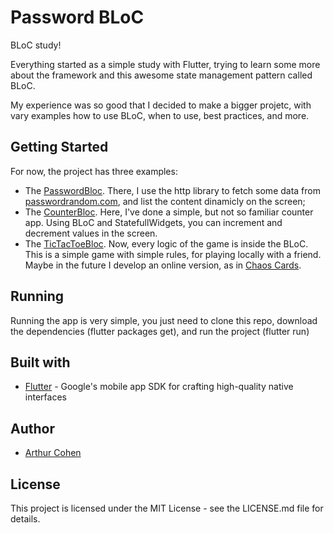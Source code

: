 # Password BLoC

BLoC study!

Everything started as a simple study with Flutter, trying to learn some more about the framework and this awesome state management pattern called BLoC.

My experience was so good that I decided to make a bigger projetc, with vary examples how to use BLoC, when to use, best practices, and more.

## Getting Started

For now, the project has three examples:

- The [PasswordBloc](lib/blocs/password/password_bloc.dart). There, I use the http library to fetch some data from [passwordrandom.com](https://www.passwordrandom.com), and list the content dinamicly on the screen;
- The [CounterBloc](lib/blocs/counter/counter_bloc.dart). Here, I've done a simple, but not so familiar counter app. Using BLoC and StatefullWidgets, you can increment and decrement values in the screen.
- The [TicTacToeBloc](lib/blocs/tictactoe/tictactoe_bloc.dart). Now, every logic of the game is inside the BLoC. This is a simple game with simple rules, for playing locally with a friend. Maybe in the future I develop an online version, as in [Chaos Cards](https://github.com/arthurcohen/ChaosCards).

## Running

Running the app is very simple, you just need to clone this repo, download the dependencies (flutter packages get), and run the project (flutter run)

## Built with

- [Flutter](https://github.com/flutter/flutter) - Google's mobile app SDK for crafting high-quality native interfaces

## Author

- [Arthur Cohen](www.forcohen.com)

## License

This project is licensed under the MIT License - see the LICENSE.md file for details.
